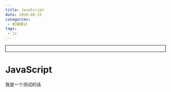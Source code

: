 ```yaml
---
title: JavaScript
date: 2020-08-25
categories:
 - 前端面试
tags:
 - js
---
```




<div style="border:solid 1px #000;padding: 10px;">
<Icon type='phone'/>
</div>

# JavaScript
我是一个测试的话